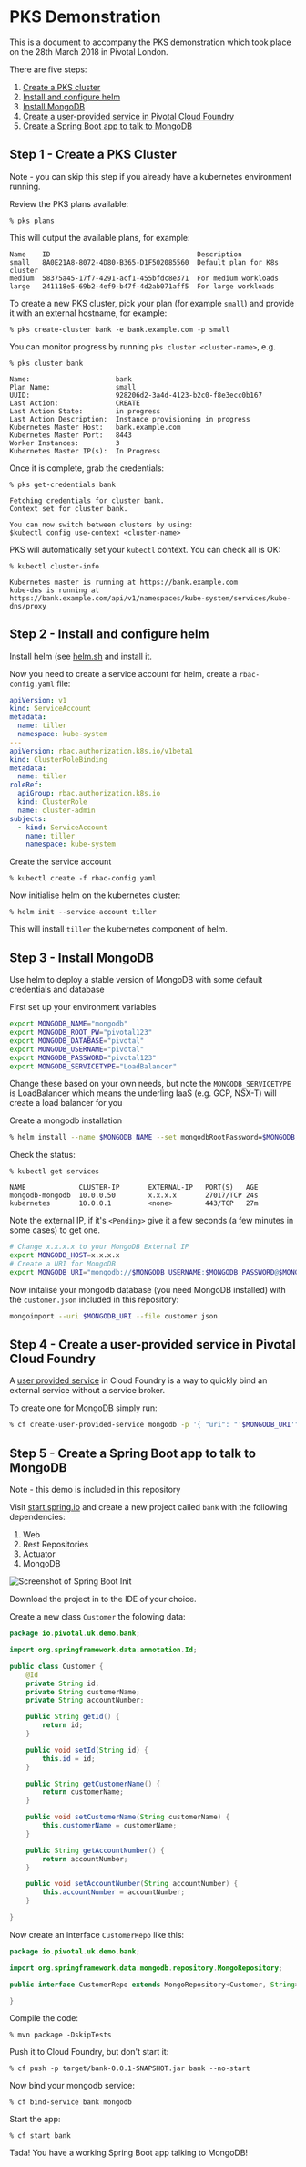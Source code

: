# PKS Demonstration
This is a document to accompany the PKS demonstration which took place on the 28th March 2018 in Pivotal London.

There are five steps:

1. [Create a PKS cluster](#step-1---create-a-pks-cluster)
2. [Install and configure helm](#step-2---install-and-configure-helm)
3. [Install MongoDB](#step-3---install-mongodb)
4. [Create a user-provided service in Pivotal Cloud Foundry](#step-4---create-a-user-provided-service-in-pivotal-cloud-foundry)
5. [Create a Spring Boot app to talk to MongoDB](#step-5---create-a-spring-boot-app-to-talk-to-mongodb)

## Step 1 - Create a PKS Cluster
Note - you can skip this step if you already have a kubernetes environment running.

Review the PKS plans available:

```
% pks plans
```

This will output the available plans, for example:

```
Name    ID                                    Description
small   8A0E21A8-8072-4D80-B365-D1F502085560  Default plan for K8s cluster
medium  58375a45-17f7-4291-acf1-455bfdc8e371  For medium workloads
large   241118e5-69b2-4ef9-b47f-4d2ab071aff5  For large workloads
```

To create a new PKS cluster, pick your plan (for example `small`) and provide it with an external hostname, for example:

```
% pks create-cluster bank -e bank.example.com -p small
```

You can monitor progress by running `pks cluster <cluster-name>`, e.g.

```
% pks cluster bank

Name:                     bank
Plan Name:                small
UUID:                     928206d2-3a4d-4123-b2c0-f8e3ecc0b167
Last Action:              CREATE
Last Action State:        in progress
Last Action Description:  Instance provisioning in progress
Kubernetes Master Host:   bank.example.com
Kubernetes Master Port:   8443
Worker Instances:         3
Kubernetes Master IP(s):  In Progress
```

Once it is complete, grab the credentials:

```
% pks get-credentials bank

Fetching credentials for cluster bank.
Context set for cluster bank.

You can now switch between clusters by using:
$kubectl config use-context <cluster-name>
```

PKS will automatically set your `kubectl` context. You can check all is OK:
```
% kubectl cluster-info

Kubernetes master is running at https://bank.example.com
kube-dns is running at https://bank.example.com/api/v1/namespaces/kube-system/services/kube-dns/proxy
```


## Step 2 - Install and configure helm
Install helm (see [helm.sh](https://helm.sh) and install it.

Now you need to create a service account for helm, create a `rbac-config.yaml` file:
```yaml
apiVersion: v1
kind: ServiceAccount
metadata:
  name: tiller
  namespace: kube-system
---
apiVersion: rbac.authorization.k8s.io/v1beta1
kind: ClusterRoleBinding
metadata:
  name: tiller
roleRef:
  apiGroup: rbac.authorization.k8s.io
  kind: ClusterRole
  name: cluster-admin
subjects:
  - kind: ServiceAccount
    name: tiller
    namespace: kube-system
```

Create the service account
```
% kubectl create -f rbac-config.yaml
```

Now initialise helm on the kubernetes cluster:
```
% helm init --service-account tiller
```

This will install `tiller` the kubernetes component of helm.

## Step 3 - Install MongoDB
Use helm to deploy a stable version of MongoDB with some default credentials and database

First set up your environment variables
```bash
export MONGODB_NAME="mongodb"
export MONGODB_ROOT_PW="pivotal123"
export MONGODB_DATABASE="pivotal"
export MONGODB_USERNAME="pivotal"
export MONGODB_PASSWORD="pivotal123"
export MONGODB_SERVICETYPE="LoadBalancer"
```
Change these based on your own needs, but note the `MONGODB_SERVICETYPE` is LoadBalancer which means the underling IaaS (e.g. GCP, NSX-T) will create a load balancer for you

Create a mongodb installation
```bash
% helm install --name $MONGODB_NAME --set mongodbRootPassword=$MONGODB_ROOT_PW,mongodbUsername=$MONGODB_USERNAME,mongodbPassword=$MONGODB_PASSWORD,mongodbDatabase=$MONGODB_DATABASE,serviceType=$MONGODB_SERVICETYPE stable/mongodb
```

Check the status:
```
% kubectl get services

NAME             CLUSTER-IP       EXTERNAL-IP   PORT(S)   AGE
mongodb-mongodb  10.0.0.50        x.x.x.x       27017/TCP 24s
kubernetes       10.0.0.1         <none>        443/TCP   27m
```

Note the external IP, if it's `<Pending>` give it a few seconds (a few minutes in some cases) to get one.

```bash
# Change x.x.x.x to your MongoDB External IP
export MONGODB_HOST=x.x.x.x
# Create a URI for MongoDB
export MONGODB_URI="mongodb://$MONGODB_USERNAME:$MONGODB_PASSWORD@$MONGODB_HOST/$MONGODB_DATABASE"
```

Now initalise your mongodb database (you need MongoDB installed) with the `customer.json` included in this repository:

```bash
mongoimport --uri $MONGODB_URI --file customer.json
```

## Step 4 - Create a user-provided service in Pivotal Cloud Foundry
A [user provided service](https://docs.cloudfoundry.org/devguide/services/user-provided.html) in Cloud Foundry is a way to quickly bind an external service without a service broker.

To create one for MongoDB simply run:
```bash
% cf create-user-provided-service mongodb -p '{ "uri": "'$MONGODB_URI'" }'
```

## Step 5 - Create a Spring Boot app to talk to MongoDB
Note - this demo is included in this repository

Visit [start.spring.io](https://start.spring.io) and create a new project called `bank` with the following dependencies:

1. Web
2. Rest Repositories
3. Actuator
4. MongoDB

![Screenshot of Spring Boot Init](img/spring-boot-init.png)

Download the project in to the IDE of your choice.

Create a new class `Customer` the folowing data:
```java
package io.pivotal.uk.demo.bank;

import org.springframework.data.annotation.Id;

public class Customer {
	@Id
	private String id;
	private String customerName;
	private String accountNumber;

	public String getId() {
		return id;
	}

	public void setId(String id) {
		this.id = id;
	}

	public String getCustomerName() {
		return customerName;
	}

	public void setCustomerName(String customerName) {
		this.customerName = customerName;
	}

	public String getAccountNumber() {
		return accountNumber;
	}

	public void setAccountNumber(String accountNumber) {
		this.accountNumber = accountNumber;
	}

}
```

Now create an interface `CustomerRepo` like this:

```java
package io.pivotal.uk.demo.bank;

import org.springframework.data.mongodb.repository.MongoRepository;

public interface CustomerRepo extends MongoRepository<Customer, String> {

}
```

Compile the code:
```
% mvn package -DskipTests
```

Push it to Cloud Foundry, but don't start it:
```
% cf push -p target/bank-0.0.1-SNAPSHOT.jar bank --no-start
```
Now bind your mongodb service:
```
% cf bind-service bank mongodb
```
Start the app:
```
% cf start bank
```

Tada! You have a working Spring Boot app talking to MongoDB!
